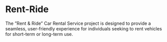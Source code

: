 # Rent-Ride
The ”Rent &amp; Ride” Car Rental Service project is designed to provide a seamless, user-friendly experience for individuals seeking to rent vehicles for short-term or long-term use. 
